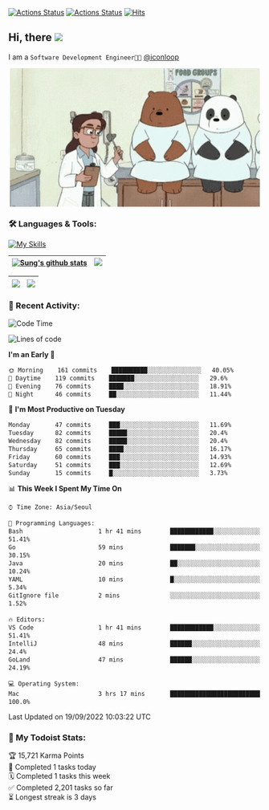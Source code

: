 
[![Actions Status](https://github.com/ddok2/ddok2/workflows/Todoist%20Readme/badge.svg)](https://github.com/ddok2/ddok2/actions)
[![Actions Status](https://github.com/ddok2/ddok2/workflows/wakatime-stats/badge.svg)](https://github.com/ddok2/ddok2/actions)
[![Hits](https://hits.seeyoufarm.com/api/count/incr/badge.svg?url=https%3A%2F%2Fgithub.com%2Fddok2&count_bg=%23FF9595&title_bg=%23555555&icon=github.svg&icon_color=%23FFFFFF&title=hits&edge_flat=false)](https://hits.seeyoufarm.com)

<!-- ![visitors](https://visitor-badge.laobi.icu/badge?page_id=ddok2.ddok2) -->
## Hi, there <img src="https://raw.githubusercontent.com/MartinHeinz/MartinHeinz/master/wave.gif" width="3%">

I am a `Software Development Engineer🧑‍💻` [@iconloop](https://github.com/iconloop)


<p align="center">
    <img align="center" alt="GIF" src="img/debugging.gif" />
</p>


### 🛠 Languages & Tools:

[![My Skills](https://skillicons.dev/icons?i=go,js,ts,py,express,react,svelte,jquery,pug,mongodb,mysql,redis,aws,docker,kubernetes)](https://skillicons.dev)


| <a href="https://github.com/ddok2"><img align="center" src="https://github-readme-stats.vercel.app/api?username=ddok2&show_icons=true&include_all_commits=true&count_private=true&theme=buefy&hide_border=true" alt="Sung's github stats" /></a> | <a href="https://github.com/ddok2"><img src="http://github-readme-streak-stats.herokuapp.com?user=ddok2&hide_border=true" /></a> |
| ------------- |------------- |


| <a href="https://github.com/ddok2"><img align="center" src="https://github-readme-stats.vercel.app/api/top-langs/?username=ddok2&theme=buefy&hide=html,css&hide_border=true" /></a> | <a href="https://github.com/ddok2"><img align="center" src="https://activity-graph.herokuapp.com/graph?username=ddok2&theme=github&hide_border=true" height="250" /></a> |
| ------------- |--------------------------------------------------------------------------------------------------------------------------------------------------------------------------|


<!-- <details open>
    <summary>📈 My GitHub Stats</summary>
    <p align="center">
        <a href="https://github.com/ddok2">
            <img align="center" src="https://github-readme-stats.vercel.app/api?username=ddok2&show_icons=true&include_all_commits=true&count_private=true&theme=buefy&hide_border=true" alt="Sung's github stats" />
        </a>
    </p>
</details>
<details>
    <summary>💬 Top Languages</summary>
    <p align="center"> 
        <a href="https://github.com/ddok2">
            <img align="center" src="https://github-readme-stats.vercel.app/api/top-langs/?username=ddok2&layout=compact&theme=buefy&hide=html,css&hide_border=true" />
        </a>
    </p>
</details> -->


### 🌈 Recent Activity:
<!--START_SECTION:waka-->
![Code Time](http://img.shields.io/badge/Code%20Time-1%2C774%20hrs%2015%20mins-blue)

![Lines of code](https://img.shields.io/badge/From%20Hello%20World%20I%27ve%20Written-285%20Thousand%20lines%20of%20code-blue)

**I'm an Early 🐤** 

```text
🌞 Morning    161 commits    ██████████░░░░░░░░░░░░░░░   40.05% 
🌆 Daytime    119 commits    ███████░░░░░░░░░░░░░░░░░░   29.6% 
🌃 Evening    76 commits     ████░░░░░░░░░░░░░░░░░░░░░   18.91% 
🌙 Night      46 commits     ██░░░░░░░░░░░░░░░░░░░░░░░   11.44%

```
📅 **I'm Most Productive on Tuesday** 

```text
Monday       47 commits     ███░░░░░░░░░░░░░░░░░░░░░░   11.69% 
Tuesday      82 commits     █████░░░░░░░░░░░░░░░░░░░░   20.4% 
Wednesday    82 commits     █████░░░░░░░░░░░░░░░░░░░░   20.4% 
Thursday     65 commits     ████░░░░░░░░░░░░░░░░░░░░░   16.17% 
Friday       60 commits     ███░░░░░░░░░░░░░░░░░░░░░░   14.93% 
Saturday     51 commits     ███░░░░░░░░░░░░░░░░░░░░░░   12.69% 
Sunday       15 commits     █░░░░░░░░░░░░░░░░░░░░░░░░   3.73%

```


📊 **This Week I Spent My Time On** 

```text
⌚︎ Time Zone: Asia/Seoul

💬 Programming Languages: 
Bash                     1 hr 41 mins        ████████████░░░░░░░░░░░░░   51.41% 
Go                       59 mins             ███████░░░░░░░░░░░░░░░░░░   30.15% 
Java                     20 mins             ██░░░░░░░░░░░░░░░░░░░░░░░   10.24% 
YAML                     10 mins             █░░░░░░░░░░░░░░░░░░░░░░░░   5.34% 
GitIgnore file           2 mins              ░░░░░░░░░░░░░░░░░░░░░░░░░   1.52%

🔥 Editors: 
VS Code                  1 hr 41 mins        ████████████░░░░░░░░░░░░░   51.41% 
IntelliJ                 48 mins             ██████░░░░░░░░░░░░░░░░░░░   24.4% 
GoLand                   47 mins             ██████░░░░░░░░░░░░░░░░░░░   24.19%

💻 Operating System: 
Mac                      3 hrs 17 mins       █████████████████████████   100.0%

```


 Last Updated on 19/09/2022 10:03:22 UTC
<!--END_SECTION:waka-->

### 🚧 My Todoist Stats:
<!-- TODO-IST:START -->
🏆  15,721 Karma Points           
🌸  Completed 1 tasks today           
🗓  Completed 1 tasks this week           
✅  Completed 2,201 tasks so far           
⏳  Longest streak is 3 days
<!-- TODO-IST:END -->

